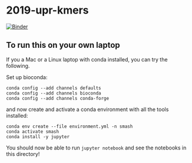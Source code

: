 # 2019-upr-kmers

[![Binder](https://mybinder.org/badge_logo.svg)](https://mybinder.org/v2/gh/ctb/2019-upr-kmers/master)

## To run this on your own laptop

If you a Mac or a Linux laptop with conda installed, you can try the following.

Set up bioconda:
```
conda config --add channels defaults
conda config --add channels bioconda
conda config --add channels conda-forge
```

and now create and activate a conda environment with all the tools installed:

```
conda env create --file environment.yml -n smash
conda activate smash
conda install -y jupyter
```

You should now be able to run `jupyter notebook` and see the notebooks
in this directory!

